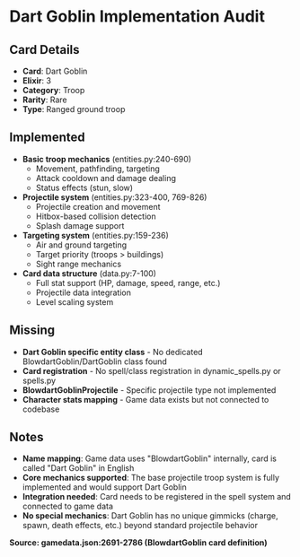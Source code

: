 # Dart Goblin Implementation Audit

## Card Details
- **Card**: Dart Goblin
- **Elixir**: 3
- **Category**: Troop
- **Rarity**: Rare
- **Type**: Ranged ground troop

## Implemented
- **Basic troop mechanics** (entities.py:240-690)
  - Movement, pathfinding, targeting
  - Attack cooldown and damage dealing
  - Status effects (stun, slow)
- **Projectile system** (entities.py:323-400, 769-826)
  - Projectile creation and movement
  - Hitbox-based collision detection
  - Splash damage support
- **Targeting system** (entities.py:159-236)
  - Air and ground targeting
  - Target priority (troops > buildings)
  - Sight range mechanics
- **Card data structure** (data.py:7-100)
  - Full stat support (HP, damage, speed, range, etc.)
  - Projectile data integration
  - Level scaling system

## Missing
- **Dart Goblin specific entity class** - No dedicated BlowdartGoblin/DartGoblin class found
- **Card registration** - No spell/class registration in dynamic_spells.py or spells.py
- **BlowdartGoblinProjectile** - Specific projectile type not implemented
- **Character stats mapping** - Game data exists but not connected to codebase

## Notes
- **Name mapping**: Game data uses "BlowdartGoblin" internally, card is called "Dart Goblin" in English
- **Core mechanics supported**: The base projectile troop system is fully implemented and would support Dart Goblin
- **Integration needed**: Card needs to be registered in the spell system and connected to game data
- **No special mechanics**: Dart Goblin has no unique gimmicks (charge, spawn, death effects, etc.) beyond standard projectile behavior

**Source: gamedata.json:2691-2786 (BlowdartGoblin card definition)**